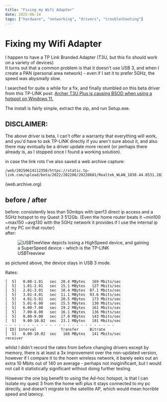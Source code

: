 ```yaml
---
title: "Fixing my Wifi Adapter"
date: 2025-06-14
tags: ["hardware", "networking", "drivers", "troubleshooting"]
---
```


# Fixing my Wifi Adapter
I happen to have a TP Link Branded Adapter (T3U, but this fix should work on a variety of devices)  
It turns out that a common problem is that it doesn't use USB 3, and when I create a PAN (personal area network) - even if I set it to prefer 5GHz, the speed was abysmally slow.  

I searched for quite a while for a fix, and finally stumbled on this beta driver from this TP-LINK post: <a href="https://community.tp-link.com/en/home/forum/topic/653702">Archer T3U Plus is causing BSOD when using a hotspot on Windows 11.</a>  

The install is fairly simple, extract the zip, and run Setup.exe.

## DISCLAIMER:
The above driver is beta, I can't offer a warranty that everything will work, and you'd have to ask TP-LINK directly if you aren't sure about it, and also there may evntually be a driver update more recent (or perhaps there already is, as I stopped once I found a working solution).  

in case the link rots I've also saved a web archive capture:
```
/web/20250614112350/https://static.tp-link.com/upload/beta/2022/202206/20220601/Realtek_WLAN_1030.44.0531.2021_Win20H1_RS1_Archive3_DUA_0530_U2U3.zip
```
(web.archive.org)

## before / after
before: consistently less than 50mbps with iperf3 direct ip access and a 5GHz hotspot to my Quest 3 512Gb. (Even the home router beats it ~min100 ~max150 ~avg130 with the 5GHz network it provides if I use the internal ip of my PC on that router)  
after: 
<div class="text-center">
  <figure class="figure">
    <img src="../../usbtreeview_wifi_adapter.png" alt="USBTreeView depicts losing a HighSpeed device, and gaining a SuperSpeed device - which is the TP-LINK" style="max-height:400px;"/>
    <figcaption class="figure-caption" style="margin-bottom: 1em;">USBTreeview</figcaption>
  </figure> 
</div>
as pictured above, the device stays in USB 3 mode.  

Rates:
```
[  5]   0.00-1.01   sec  20.4 MBytes   169 Mbits/sec
[  5]   1.01-2.01   sec  15.1 MBytes   127 Mbits/sec
[  5]   2.01-3.01   sec  10.4 MBytes  87.1 Mbits/sec
[  5]   3.01-4.01   sec  11.1 MBytes  93.6 Mbits/sec
[  5]   4.01-5.01   sec  20.5 MBytes   173 Mbits/sec
[  5]   5.01-6.00   sec  15.5 MBytes   130 Mbits/sec
[  5]   6.00-7.00   sec  19.2 MBytes   161 Mbits/sec
[  5]   7.00-8.00   sec  16.1 MBytes   136 Mbits/sec
[  5]   8.00-9.00   sec  17.0 MBytes   143 Mbits/sec
[  5]   9.00-10.02  sec  23.1 MBytes   191 Mbits/sec
- - - - - - - - - - - - - - - - - - - - - - - - -
[ ID] Interval           Transfer     Bitrate
[  5]   0.00-10.02  sec   168 MBytes   141 Mbits/sec                  receiver
```
whilst I didn't record the rates from before changing drivers except by memory, there is at least a 3x improvement over the non-updated version, however if I compare it to the hoem wireless network, it barely eeks out an extra 10 Mbits out of 140 on average - perhaps not insiginificant, but I would not call it statistically significant without doing further testing.  

However the one big benefit to using the Ad-hoc hotspot, is that I can Isolate my quest 3 from the home wifi plus it stays connected to my pc directly, and doesn't migrate to the satellite AP, which would mean horrible speed and latency.
